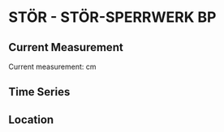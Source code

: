 # STÖR - STÖR-SPERRWERK BP

## Current Measurement

Current measurement: <Value topic="rivers/pegel-online/STÖR/STÖR-SPERRWERK_BP/measurementValue"/> cm

## Time Series

<TimeSeries topic="rivers/pegel-online/STÖR/STÖR-SPERRWERK_BP/measurementValue" period="week" />

## Location

<WorldMap>
  <Marker lat="53.8261482883147" lon="9.401400447906958" labelTopic="rivers/pegel-online/STÖR/STÖR-SPERRWERK_BP" />
</WorldMap>
